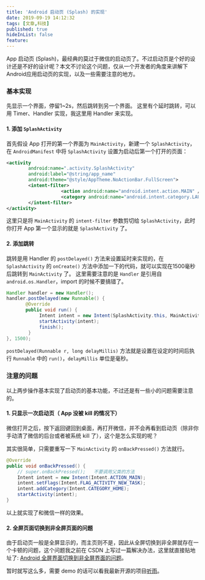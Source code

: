 ```yaml
---
title: 'Android 启动页 (Splash) 的实现'
date: 2019-09-19 14:12:32
tags: [文章,科技]
published: true
hideInList: false
feature: 
---
```



App 启动页 (Splash)，最经典的莫过于微信的启动页了。不过启动页是个好的设计还是不好的设计呢？本文不讨论这个问题，仅从一个开发者的角度来讲解下Android应用启动页的实现，以及一些需要注意的地方。
<!-- more -->

### 基本实现
先显示一个界面，停留1~2s，然后跳转到另一个界面。
这里有个延时跳转，可以用 Timer、Handler 实现，我这里用 Handler 来实现。

#### 1. 添加 `SplashActivity`
首先假设 App 打开的第一个界面为 `MainActivity`，新建一个 `SplashActivity`，在 `AndroidManifest` 中将 `SplashActivity` 设置为启动后第一个打开的页面：

~~~xml
<activity
      	android:name=".activity.SplashActivity"
      	android:label="@string/app_name"
      	android:theme="@style/AppTheme.NoActionBar.FullScreen">
      	<intent-filter>
            	 	<action android:name="android.intent.action.MAIN" />
            	 	<category android:name="android.intent.category.LAUNCHER" />
      	</intent-filter>
</activity>
~~~
        
  这里只是将 `MainActivity` 的 `intent-filter` 参数剪切给 `SplashActivity`，此时你打开 App 第一个显示的就是 `SplashActivity` 了。

#### 2. 添加跳转
跳转是用 Handler 的 `postDelayed()` 方法来设置延时来实现的，在 `SplashActivity` 的 `onCreate()` 方法中添加一下的代码，就可以实现在1500毫秒后跳转到 `MainActivity` 了。
这里需要注意的是 `Handler` 是引用自 `android.os.Handler`，import 的时候不要搞错了。

~~~java
Handler handler = new Handler();
handler.postDelayed(new Runnable() {
       @Override
       public void run() {
            Intent intent = new Intent(SplashActivity.this, MainActivity.class);
            startActivity(intent);
            finish();
        }
}, 1500);
~~~

`postDelayed(Runnable r, long delayMillis)` 方法就是设置在设定的时间后执行 `Runnable` 中的 `run()`，`delayMillis` 单位是毫秒。

### 注意的问题
以上两步操作基本实现了启动页的基本功能，不过还是有一些小的问题需要注意的。

#### 1. 只显示一次启动页（ App 没被 kill 的情况下）
微信打开之后，按下返回键回到桌面，再打开微信，并不会再看到启动页（除非你手动清了微信的后台或者被系统 kill 了），这个是怎么实现的呢？

其实很简单，只需要重写一下 `MainActivity` 的 `onBackPressed()` 方法就行。

~~~java
@Override
public void onBackPressed() {
    // super.onBackPressed(); 	不要调用父类的方法
    Intent intent = new Intent(Intent.ACTION_MAIN);
    intent.setFlags(Intent.FLAG_ACTIVITY_NEW_TASK);
    intent.addCategory(Intent.CATEGORY_HOME);
    startActivity(intent);
}
~~~

以上就实现了和微信一样的效果。

#### 2. 全屏页面切换到非全屏页面的问题
由于启动页一般是全屏显示的，而主页则不是，因此从全屏切换到非全屏就存在一个卡顿的问题，这个问题我之前在 CSDN 上写过一篇解决办法，这里就直接贴地址了:
[Android 全屏界面切换到非全屏界面的问题](http://blog.csdn.net/u013011318/article/details/48296869)。

暂时就写这么多，需要 demo 的话可以看我最新开源的项目[听雨](https://github.com/laobie/ListenRain)。




